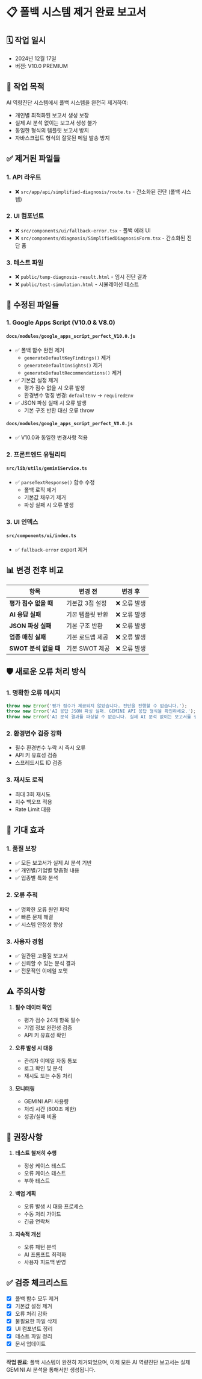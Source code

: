 # 📋 폴백 시스템 제거 완료 보고서

## 🗓️ 작업 일시
- 2024년 12월 17일
- 버전: V10.0 PREMIUM

## 🎯 작업 목적
AI 역량진단 시스템에서 폴백 시스템을 완전히 제거하여:
- 개인별 최적화된 보고서 생성 보장
- 실제 AI 분석 없이는 보고서 생성 불가
- 동일한 형식의 템플릿 보고서 방지
- 자바스크립트 형식의 잘못된 메일 발송 방지

## ✅ 제거된 파일들

### 1. API 라우트
- ❌ `src/app/api/simplified-diagnosis/route.ts` - 간소화된 진단 (폴백 시스템)

### 2. UI 컴포넌트
- ❌ `src/components/ui/fallback-error.tsx` - 폴백 에러 UI
- ❌ `src/components/diagnosis/SimplifiedDiagnosisForm.tsx` - 간소화된 진단 폼

### 3. 테스트 파일
- ❌ `public/temp-diagnosis-result.html` - 임시 진단 결과
- ❌ `public/test-simulation.html` - 시뮬레이션 테스트

## 🔧 수정된 파일들

### 1. Google Apps Script (V10.0 & V8.0)
#### `docs/modules/google_apps_script_perfect_V10.0.js`
- ✅ 폴백 함수 완전 제거
  - `generateDefaultKeyFindings()` 제거
  - `generateDefaultInsights()` 제거
  - `generateDefaultRecommendations()` 제거
- ✅ 기본값 설정 제거
  - 평가 점수 없을 시 오류 발생
  - 환경변수 명칭 변경: `defaultEnv` → `requiredEnv`
- ✅ JSON 파싱 실패 시 오류 발생
  - 기본 구조 반환 대신 오류 throw

#### `docs/modules/google_apps_script_perfect_V8.0.js`
- ✅ V10.0과 동일한 변경사항 적용

### 2. 프론트엔드 유틸리티
#### `src/lib/utils/geminiService.ts`
- ✅ `parseTextResponse()` 함수 수정
  - 폴백 로직 제거
  - 기본값 채우기 제거
  - 파싱 실패 시 오류 발생

### 3. UI 인덱스
#### `src/components/ui/index.ts`
- ✅ `fallback-error` export 제거

## 📊 변경 전후 비교

| 항목 | 변경 전 | 변경 후 |
|------|---------|---------|
| **평가 점수 없을 때** | 기본값 3점 설정 | ❌ 오류 발생 |
| **AI 응답 실패** | 기본 템플릿 반환 | ❌ 오류 발생 |
| **JSON 파싱 실패** | 기본 구조 반환 | ❌ 오류 발생 |
| **업종 매칭 실패** | 기본 로드맵 제공 | ❌ 오류 발생 |
| **SWOT 분석 없을 때** | 기본 SWOT 제공 | ❌ 오류 발생 |

## 🛡️ 새로운 오류 처리 방식

### 1. 명확한 오류 메시지
```javascript
throw new Error('평가 점수가 제공되지 않았습니다. 진단을 진행할 수 없습니다.');
throw new Error('AI 응답 JSON 파싱 실패. GEMINI API 응답 형식을 확인하세요.');
throw new Error('AI 분석 결과를 파싱할 수 없습니다. 실제 AI 분석 없이는 보고서를 생성할 수 없습니다.');
```

### 2. 환경변수 검증 강화
- 필수 환경변수 누락 시 즉시 오류
- API 키 유효성 검증
- 스프레드시트 ID 검증

### 3. 재시도 로직
- 최대 3회 재시도
- 지수 백오프 적용
- Rate Limit 대응

## 🎯 기대 효과

### 1. 품질 보장
- ✅ 모든 보고서가 실제 AI 분석 기반
- ✅ 개인별/기업별 맞춤형 내용
- ✅ 업종별 특화 분석

### 2. 오류 추적
- ✅ 명확한 오류 원인 파악
- ✅ 빠른 문제 해결
- ✅ 시스템 안정성 향상

### 3. 사용자 경험
- ✅ 일관된 고품질 보고서
- ✅ 신뢰할 수 있는 분석 결과
- ✅ 전문적인 이메일 포맷

## ⚠️ 주의사항

1. **필수 데이터 확인**
   - 평가 점수 24개 항목 필수
   - 기업 정보 완전성 검증
   - API 키 유효성 확인

2. **오류 발생 시 대응**
   - 관리자 이메일 자동 통보
   - 로그 확인 및 분석
   - 재시도 또는 수동 처리

3. **모니터링**
   - GEMINI API 사용량
   - 처리 시간 (800초 제한)
   - 성공/실패 비율

## 📝 권장사항

1. **테스트 철저히 수행**
   - 정상 케이스 테스트
   - 오류 케이스 테스트
   - 부하 테스트

2. **백업 계획**
   - 오류 발생 시 대응 프로세스
   - 수동 처리 가이드
   - 긴급 연락처

3. **지속적 개선**
   - 오류 패턴 분석
   - AI 프롬프트 최적화
   - 사용자 피드백 반영

## ✅ 검증 체크리스트

- [x] 폴백 함수 모두 제거
- [x] 기본값 설정 제거
- [x] 오류 처리 강화
- [x] 불필요한 파일 삭제
- [x] UI 컴포넌트 정리
- [x] 테스트 파일 정리
- [x] 문서 업데이트

---

**작업 완료**: 폴백 시스템이 완전히 제거되었으며, 이제 모든 AI 역량진단 보고서는 실제 GEMINI AI 분석을 통해서만 생성됩니다.
